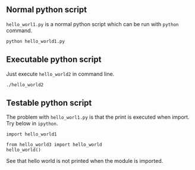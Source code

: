 Normal python script
-----
`hello_worl1.py` is a normal python script which can be run with `python` command.

```
python hello_world1.py
```

Executable python script
-----
Just execute `hello_world2` in command line.
```
./hello_world2
```

Testable python script
----
The problem with `hello_worl1.py` is that the print is executed when import. Try below in `ipython`.
```
import hello_world1

from hello_world3 import hello_world
hello_world()
```
See that hello world is not printed when the module is imported.

